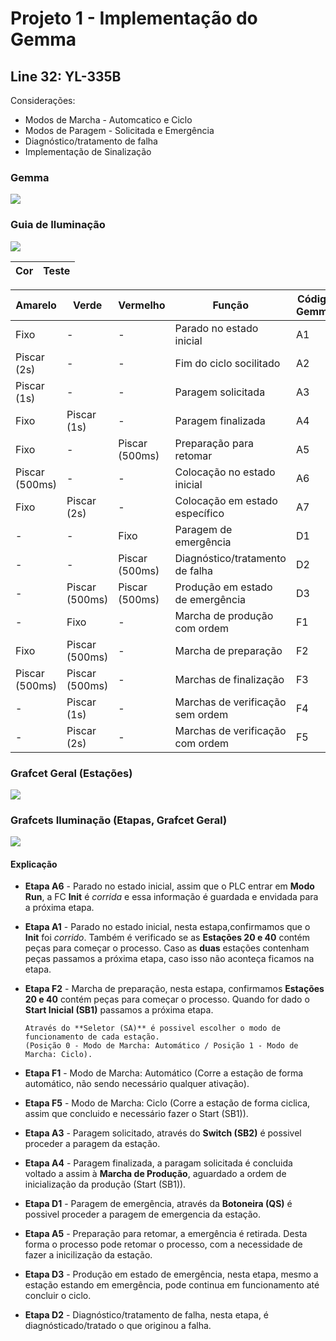 # Projeto 1 - Implementação do Gemma
## Line 32: YL-335B

Considerações:
- Modos de Marcha - Automcatico e Ciclo
- Modos de Paragem - Solicitada e Emergência
- Diagnóstico/tratamento de falha
- Implementação de Sinalização

### Gemma

![](Gemma.svg)

### Guia de Iluminação 

![](Line32_Gemma_GI.PNG)

|Cor |Teste
--- | --- 

|Amarelo |Verde  |Vermelho  |Função  |Código Gemma
--- | --- | --- | --- | ---			
Fixo|-|-|Parado no estado inicial|A1
Piscar (2s)|-|-|Fim do ciclo socilitado|A2
Piscar (1s)|-|-|Paragem solicitada|A3
Fixo|Piscar (1s)|-|Paragem finalizada|A4
Fixo|-|Piscar (500ms)|Preparação para retomar|A5
Piscar (500ms)|-|-|Colocação no estado inicial|A6
Fixo|Piscar (2s)|-|Colocação em estado específico|A7
-|-|Fixo|Paragem de emergência|D1
-|-|Piscar (500ms)|Diagnóstico/tratamento de falha|D2
-|Piscar (500ms)|Piscar (500ms)|Produção em estado de emergência|D3
-|Fixo|-|Marcha de produção com ordem|F1
Fixo|Piscar (500ms)|-|Marcha de preparação|F2
Piscar (500ms)|Piscar (500ms)|-|Marchas de finalização|F3
-|Piscar (1s)|-|Marchas de verificação sem ordem|F4
-|Piscar (2s)|-|Marchas de verificação com ordem|F5

### Grafcet Geral (Estações)

![](Line32_Gemma_1.svg)

### Grafcets Iluminação (Etapas, Grafcet Geral)

![](Line32_Gemma_2.svg)

#### Explicação

- **Etapa A6** - Parado no estado inicial, assim que o PLC entrar em **Modo Run**, a FC **Init** é *corrida* e essa informação é guardada e envidada para a próxima etapa.

- **Etapa A1** - Parado no estado inicial, nesta estapa,confirmamos que o **Init** foi *corrido*. Também é verificado se as **Estações 20 e 40** contém peças para começar o processo. Caso as **duas** estações contenham peças passamos a próxima etapa, caso isso não aconteça ficamos na etapa. 

- **Etapa F2** - Marcha de preparação, nesta estapa, confirmamos **Estações 20 e 40** contém peças para começar o processo. Quando for dado o **Start Inicial (SB1)** passamos a próxima etapa.

      Através do **Seletor (SA)** é possivel escolher o modo de funcionamento de cada estação. 
      (Posição 0 - Modo de Marcha: Automático / Posição 1 - Modo de Marcha: Ciclo).

- **Etapa F1** - Modo de Marcha: Automático (Corre a estação de forma automático, não sendo necessário qualquer ativação).

- **Etapa F5** - Modo de Marcha: Ciclo (Corre a estação de forma ciclica, assim que concluido e necessário fazer o Start (SB1)).

- **Etapa A3** - Paragem solicitado, através do **Switch (SB2)** é possivel proceder a paragem da estação.

- **Etapa A4** - Paragem finalizada, a paragam solicitada é concluida voltado a assim à **Marcha de Produção**, aguardado a ordem de inicialização da produção (Start (SB1)).

- **Etapa D1** - Paragem de emergência, através da **Botoneira (QS)** é possivel proceder a paragem de emergencia da estação.

- **Etapa A5** - Preparação para retomar, a emergência é retirada. Desta forma o processo pode retomar o processo, com a necessidade de fazer a inicilização da estação.

- **Etapa D3** - Produção em estado de emergência, nesta etapa, mesmo a estação estando em emergência, pode continua em funcionamento até concluir o ciclo. 

- **Etapa D2** - Diagnóstico/tratamento de falha, nesta etapa, é diagnósticado/tratado o que originou a falha.
